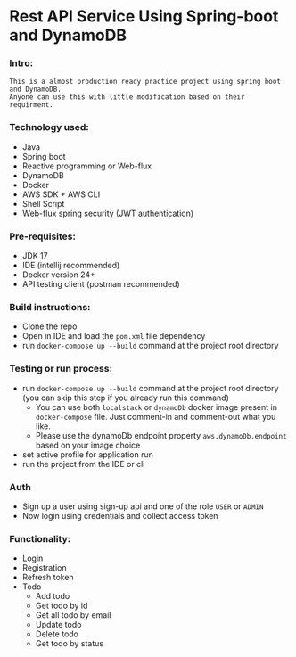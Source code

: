 # Rest API Service Using Spring-boot and DynamoDB

### Intro:

    This is a almost production ready practice project using spring boot and DynamoDB. 
    Anyone can use this with little modification based on their requirment.

### Technology used:

- Java
- Spring boot
- Reactive programming or Web-flux
- DynamoDB
- Docker
- AWS SDK + AWS CLI
- Shell Script
- Web-flux spring security (JWT authentication)

### Pre-requisites:

- JDK 17
- IDE (intellij recommended)
- Docker version 24+
- API testing client (postman recommended)

### Build instructions:

- Clone the repo
- Open in IDE and load the `pom.xml` file dependency
- run `docker-compose up --build` command at the project root directory

### Testing or run process:

- run `docker-compose up --build` command at the project root directory
  (you can skip this step if you already run this command)
    - You can use both `localstack` or `dynamoDb` docker image present in `docker-compose`
      file. Just comment-in and comment-out what you like.
    - Please use the dynamoDb endpoint property `aws.dynamoDb.endpoint` based on your image choice
- set active profile for application run
- run the project from the IDE or cli

### Auth

- Sign up a user using sign-up api and one of the role `USER` or `ADMIN`
- Now login using credentials and collect access token

### Functionality:

- Login
- Registration
- Refresh token
- Todo
    - Add todo
    - Get todo by id
    - Get all todo by email
    - Update todo
    - Delete todo
    - Get todo by status